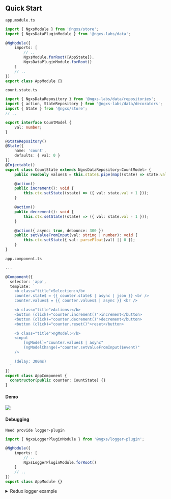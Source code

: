 ## Quick Start

`app.module.ts`

```ts
import { NgxsModule } from '@ngxs/store';
import { NgxsDataPluginModule } from '@ngxs-labs/data';

@NgModule({
    imports: [
        // ..
        NgxsModule.forRoot([AppState]),
        NgxsDataPluginModule.forRoot()
    ]
    // ..
})
export class AppModule {}
```

`count.state.ts`

```ts
import { NgxsDataRepository } from '@ngxs-labs/data/repositories';
import { action, StateRepository } from '@ngxs-labs/data/decorators';
import { State } from '@ngxs/store';
// ..

export interface CountModel {
    val: number;
}

@StateRepository()
@State({
    name: 'count',
    defaults: { val: 0 }
})
@Injectable()
export class CountState extends NgxsDataRepository<CountModel> {
    public readonly values$ = this.state$.pipe(map((state) => state.val));

    @action()
    public increment(): void {
        this.ctx.setState((state) => ({ val: state.val + 1 }));
    }

    @action()
    public decrement(): void {
        this.ctx.setState((state) => ({ val: state.val - 1 }));
    }

    @action({ async: true, debounce: 300 })
    public setValueFromInput(val: string | number): void {
        this.ctx.setState({ val: parseFloat(val) || 0 });
    }
}
```

`app.component.ts`

```ts
...

@Component({
  selector: 'app',
  template: `
    <b class="title">Selection:</b>
    counter.state$ = {{ counter.state$ | async | json }} <br />
    counter.values$ = {{ counter.values$ | async }} <br />

    <b class="title">Actions:</b>
    <button (click)="counter.increment()">increment</button>
    <button (click)="counter.decrement()">decrement</button>
    <button (click)="counter.reset()">reset</button>

    <b class="title">ngModel:</b>
    <input
        [ngModel]="counter.values$ | async"
        (ngModelChange)="counter.setValueFromInput($event)"
    />

    (delay: 300ms)
  `
})
export class AppComponent {
  constructor(public counter: CountState) {}
}
```

#### Demo

![](https://habrastorage.org/webt/8p/nt/hb/8pnthbvoorw2cf6lvmr-psi0kvc.png)

#### Debugging

`Need provide logger-plugin`

```ts
import { NgxsLoggerPluginModule } from '@ngxs/logger-plugin';

@NgModule({
    imports: [
        // ..
        NgxsLoggerPluginModule.forRoot()
    ]
    // ..
})
export class AppModule {}
```

<details>
<summary>Redux logger example</summary>
<div><br>
  
![](https://habrastorage.org/webt/hg/gz/92/hggz92co_9mvmk8rfqkxfud0bq8.png)

![](https://habrastorage.org/webt/60/7v/ja/607vja_6rkbxsnlfidusmv3263u.png)

<br>
</div>

</details>
